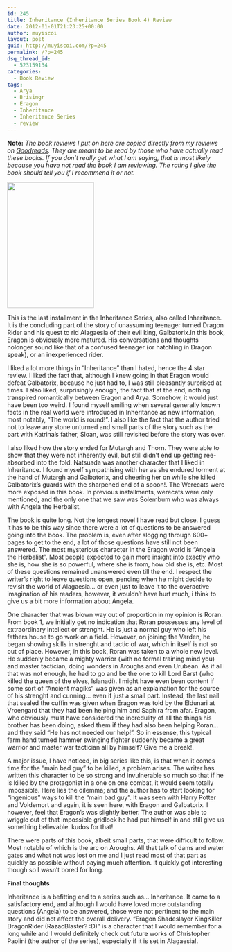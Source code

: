 ```yaml
---
id: 245
title: Inheritance (Inheritance Series Book 4) Review
date: 2012-01-01T21:23:25+00:00
author: muyiscoi
layout: post
guid: http://muyiscoi.com/?p=245
permalink: /?p=245
dsq_thread_id:
  - 523159134
categories:
  - Book Review
tags:
  - Arya
  - Brisingr
  - Eragon
  - Inheritance
  - Inheritance Series
  - review
---
```

**Note:** _The book reviews I put on here are copied directly from my reviews on [Goodreads](http://goodreads.com/muyiscoi). They are meant to be read by those who have actually read these books. If you don’t really get what I am saying, that is most likely because you have not read the book I am reviewing. The rating I give the book should tell you if I recommend it or not._

[<img class="aligncenter size-full wp-image-248" title="200px-Inheritance2011" src="https://muyiscoi.com/blog/wp-content/uploads/2012/01/200px-Inheritance2011.jpg" alt="" width="200" height="290" />](https://muyiscoi.com/blog/wp-content/uploads/2012/01/200px-Inheritance2011.jpg)

This is the last installment in the Inheritance Series, also called Inheritance. It is the concluding part of the story of unassuming teenager turned Dragon Rider and his quest to rid Alagaesia of their evil king, Galbatorix.In this book, Eragon is obviously more matured. His conversations and thoughts nolonger sound like that of a confused teenager (or hatchling in Dragon speak), or an inexperienced rider.

I liked a lot more things in &#8220;Inheritance&#8221; than I hated, hence the 4 star review. I liked the fact that, although I knew going in that Eragon would defeat Galbatorix, because he just had to, I was still pleasantly surprised at times. I also liked, surprisingly enough, the fact that at the end, nothing transpired romantically between Eragon and Arya. Somehow, it would just have been too weird. I found myself smiling when several generally known facts in the real world were introduced in Inheritance as new information, most notably, &#8220;The world is round!&#8221;. I also like the fact that the author tried not to leave any stone unturned and small parts of the story such as the part with Katrina&#8217;s father, Sloan, was still revisited before the story was over.
  
<!--more-->I also liked how the story ended for Mutargh and Thorn. They were able to show that they were not inherently evil, but still didn&#8217;t end up getting ree-absorbed into the fold. Natsuada was another character that I liked in Inheritance. I found myself sympathising with her as she endured torment at the hand of Mutargh and Galbatorix, and cheering her on while she killed Galbatorix&#8217;s guards with the sharpened end of a spoon!. The Werecats were more exposed in this book. In previous installments, werecats were only mentioned, and the only one that we saw was Solembum who was always with Angela the Herbalist.

The book is quite long. Not the longest novel I have read but close. I guess it has to be this way since there were a lot of questions to be answered going into the book. The problem is, even after slogging through 600+ pages to get to the end, a lot of those questions have still not been answered. The most mysterious character in the Eragon world is &#8220;Angela the Herbalist&#8221;. Most people expected to gain more insight into exactly who she is, how she is so powerful, where she is from, how old she is, etc. Most of these questions remained unanswered even till the end. I respect the writer&#8217;s right to leave questions open, pending when he might decide to revisit the world of Alagaesia&#8230; or even just to leave it to the overactive imagination of his readers, however, it wouldn&#8217;t have hurt much, i think to give us a bit more information about Angela.

One character that was blown way out of proportion in my opinion is Roran. From book 1, we initially get no indication that Roran possesses any level of extraordinary intellect or strenght. He is just a normal guy who left his fathers house to go work on a field. However, on joining the Varden, he began showing skills in strenght and tactic of war, which in itself is not so out of place. However, in this book, Roran was taken to a whole new level. He suddenly became a mighty warrior (with no formal training mind you) and master tactician, doing wonders in Aroughs and even Urubean. As if all that was not enough, he had to go and be the one to kill Lord Barst (who killed the queen of the elves, Islanadi). I might have even been content if some sort of &#8220;Ancient magiks&#8221; was given as an explaination for the source of his strenght and cunning&#8230; even if just a small part. Instead, the last nail that sealed the cuffin was given when Eragon was told by the Eldunari at Vroengard that they had been helping him and Saphira from afar. Eragon, who obviously must have considered the incredulity of all the things his brother has been doing, asked them if they had also been helping Roran&#8230; and they said &#8220;He has not needed our help!&#8221;. So in essense, this typical farm hand turned hammer swinging fighter suddenly became a great warrior and master war tactician all by himself? Give me a break!.

A major issue, I have noticed, in big series like this, is that when it comes time for the &#8220;main bad guy&#8221; to be killed, a problem arises. The writer has written this character to be so strong and invulnerable so much so that if he is killed by the protagonist in a one on one combat, it would seem totally impossible. Here lies the dilemma; and the author has to start looking for &#8220;ingenious&#8221; ways to kill the &#8220;main bad guy&#8221;. It was seen with Harry Potter and Voldemort and again, it is seen here, with Eragon and Galbatorix. I however, feel that Eragon&#8217;s was slightly better. The author was able to wriggle out of that impossible gridlock he had put himself in and still give us something believable. kudos for that!.

There were parts of this book, albeit small parts, that were difficult to follow. Most notable of which is the arc on Aroughs. All that talk of dams and water gates and what not was lost on me and I just read most of that part as quickly as possible without paying much attention. It quickly got interesting though so I wasn&#8217;t bored for long.

**Final thoughts**
  
Inheritance is a befitting end to a series such as&#8230; Inheritance. It came to a satisfactory end, and although I would have loved more outstanding questions (Angela) to be answered, those were not pertinent to the main story and did not affect the overall delivery. &#8220;Eragon Shadeslayer KingKiller DragonRider (RazacBlaster? :D)&#8221; is a character that I would remember for a long while and I would definitely check out future works of Christopher Paolini (the author of the series), especially if it is set in Alagaesia!.